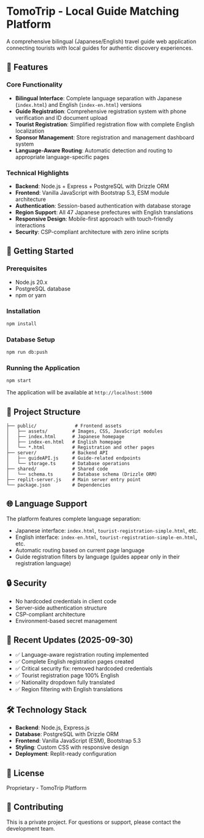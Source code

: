 # TomoTrip - Local Guide Matching Platform

A comprehensive bilingual (Japanese/English) travel guide web application connecting tourists with local guides for authentic discovery experiences.

## 🌟 Features

### Core Functionality
- **Bilingual Interface**: Complete language separation with Japanese (`index.html`) and English (`index-en.html`) versions
- **Guide Registration**: Comprehensive registration system with phone verification and ID document upload
- **Tourist Registration**: Simplified registration flow with complete English localization
- **Sponsor Management**: Store registration and management dashboard system
- **Language-Aware Routing**: Automatic detection and routing to appropriate language-specific pages

### Technical Highlights
- **Backend**: Node.js + Express + PostgreSQL with Drizzle ORM
- **Frontend**: Vanilla JavaScript with Bootstrap 5.3, ESM module architecture
- **Authentication**: Session-based authentication with database storage
- **Region Support**: All 47 Japanese prefectures with English translations
- **Responsive Design**: Mobile-first approach with touch-friendly interactions
- **Security**: CSP-compliant architecture with zero inline scripts

## 🚀 Getting Started

### Prerequisites
- Node.js 20.x
- PostgreSQL database
- npm or yarn

### Installation
```bash
npm install
```

### Database Setup
```bash
npm run db:push
```

### Running the Application
```bash
npm start
```

The application will be available at `http://localhost:5000`

## 📁 Project Structure

```
├── public/              # Frontend assets
│   ├── assets/         # Images, CSS, JavaScript modules
│   ├── index.html      # Japanese homepage
│   ├── index-en.html   # English homepage
│   └── *.html          # Registration and other pages
├── server/             # Backend API
│   ├── guideAPI.js     # Guide-related endpoints
│   └── storage.ts      # Database operations
├── shared/             # Shared code
│   └── schema.ts       # Database schema (Drizzle ORM)
├── replit-server.js    # Main server entry point
└── package.json        # Dependencies
```

## 🌐 Language Support

The platform features complete language separation:
- Japanese interface: `index.html`, `tourist-registration-simple.html`, etc.
- English interface: `index-en.html`, `tourist-registration-simple-en.html`, etc.
- Automatic routing based on current page language
- Guide registration filters by language (guides appear only in their registration language)

## 🔒 Security

- No hardcoded credentials in client code
- Server-side authentication structure
- CSP-compliant architecture
- Environment-based secret management

## 📝 Recent Updates (2025-09-30)

- ✅ Language-aware registration routing implemented
- ✅ Complete English registration pages created
- ✅ Critical security fix: removed hardcoded credentials
- ✅ Tourist registration page 100% English
- ✅ Nationality dropdown fully translated
- ✅ Region filtering with English translations

## 🛠️ Technology Stack

- **Backend**: Node.js, Express.js
- **Database**: PostgreSQL with Drizzle ORM
- **Frontend**: Vanilla JavaScript (ESM), Bootstrap 5.3
- **Styling**: Custom CSS with responsive design
- **Deployment**: Replit-ready configuration

## 📄 License

Proprietary - TomoTrip Platform

## 🤝 Contributing

This is a private project. For questions or support, please contact the development team.
